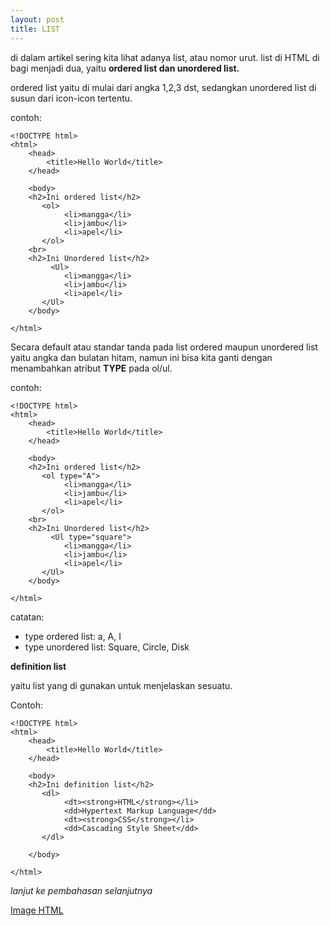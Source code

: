 ```yaml
---
layout: post
title: LIST
---
```


di dalam artikel sering kita lihat adanya list, atau nomor urut. list di HTML di bagi menjadi dua, yaitu **ordered list dan unordered list.**

ordered list yaitu di mulai dari angka 1,2,3 dst, sedangkan unordered list di susun dari icon-icon tertentu.

contoh:

```
<!DOCTYPE html>
<html>
    <head>
        <title>Hello World</title>
    </head>

    <body>
    <h2>Ini ordered list</h2>
       <ol>
            <li>mangga</li>
            <li>jambu</li>
            <li>apel</li>
       </ol>
    <br>
    <h2>Ini Unordered list</h2>
         <Ul>
            <li>mangga</li>
            <li>jambu</li>
            <li>apel</li>
       </Ul>
    </body>

</html>

```
Secara default atau standar tanda pada list ordered maupun unordered list yaitu angka dan bulatan hitam, namun ini bisa kita ganti dengan menambahkan atribut **TYPE** pada ol/ul.

contoh: 

```
<!DOCTYPE html>
<html>
    <head>
        <title>Hello World</title>
    </head>

    <body>
    <h2>Ini ordered list</h2>
       <ol type="A">
            <li>mangga</li>
            <li>jambu</li>
            <li>apel</li>
       </ol>
    <br>
    <h2>Ini Unordered list</h2>
         <Ul type="square">
            <li>mangga</li>
            <li>jambu</li>
            <li>apel</li>
       </Ul>
    </body>

</html>

```
catatan: 
- type ordered list: a, A, I
- type unordered list: Square, Circle, Disk

**definition list <dl></dl>**
yaitu list yang di gunakan untuk menjelaskan sesuatu.

Contoh: 
```
<!DOCTYPE html>
<html>
    <head>
        <title>Hello World</title>
    </head>

    <body>
    <h2>Ini definition list</h2>
       <dl>
            <dt><strong>HTML</strong></li>
            <dd>Hypertext Markup Language</dd>
            <dt><strong>CSS</strong></li>
            <dd>Cascading Style Sheet</dd>
       </dl>
    
    </body>

</html>

```

_lanjut ke pembahasan selanjutnya_ 

[Image HTML]({{site.baseurl}}/hyperlink/)